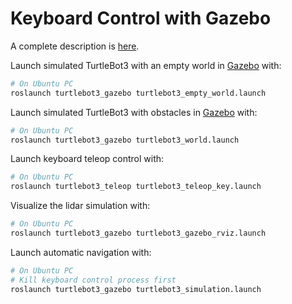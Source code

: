# Keyboard Control with Gazebo 

A complete description is [here](http://turtlebot3.robotis.com/en/latest/simulation.html).

Launch simulated TurtleBot3 with an empty world in [Gazebo](http://gazebosim.org) with: 
```bash
# On Ubuntu PC
roslaunch turtlebot3_gazebo turtlebot3_empty_world.launch
```

Launch simulated TurtleBot3 with obstacles in [Gazebo](http://gazebosim.org) with: 
```bash
# On Ubuntu PC
roslaunch turtlebot3_gazebo turtlebot3_world.launch
```

Launch keyboard teleop control with: 
```bash
# On Ubuntu PC
roslaunch turtlebot3_teleop turtlebot3_teleop_key.launch
```

Visualize the lidar simulation with: 
```bash
# On Ubuntu PC
roslaunch turtlebot3_gazebo turtlebot3_gazebo_rviz.launch
``` 

Launch automatic navigation with:
```bash
# On Ubuntu PC
# Kill keyboard control process first
roslaunch turtlebot3_gazebo turtlebot3_simulation.launch
```

